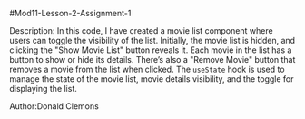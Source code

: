 #Mod11-Lesson-2-Assignment-1


Description: In this code, I have created a movie list component where users can toggle the visibility of the list. Initially, the movie list is hidden, and clicking the "Show Movie List" button reveals it. Each movie in the list has a button to show or hide its details. There’s also a "Remove Movie" button that removes a movie from the list when clicked. The `useState` hook is used to manage the state of the movie list, movie details visibility, and the toggle for displaying the list.


Author:Donald Clemons
